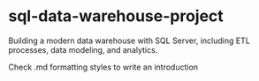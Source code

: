 # sql-data-warehouse-project
Building a modern data warehouse with SQL Server, including ETL processes, data modeling, and analytics.


Check .md formatting styles to write an introduction
